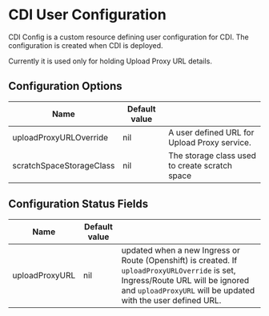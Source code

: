 # CDI User Configuration

CDI Config is a custom resource defining user configuration for CDI.
The configuration is created when CDI is deployed.

Currently it is used only for holding Upload Proxy URL details.

## Configuration Options

| Name                    | Default value         |                                                     |
|-------------------------|-----------------------|-----------------------------------------------------|
| uploadProxyURLOverride  | nil                   | A user defined URL for Upload Proxy service.        |
| scratchSpaceStorageClass| nil                   | The storage class used to create scratch space      |

## Configuration Status Fields

| Name                    | Default value         |                                                     |
|-------------------------|-----------------------|-----------------------------------------------------|
| uploadProxyURL          | nil                   | updated when a new Ingress or Route (Openshift) is created. If `uploadProxyURLOverride` is set, Ingress/Route URL will be ignored and `uploadProxyURL` will be updated with the user defined URL. |

